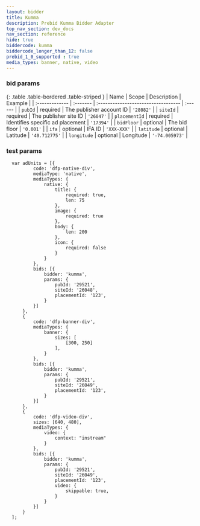 ```yaml
---
layout: bidder
title: Kumma
description: Prebid Kumma Bidder Adapter
top_nav_section: dev_docs
nav_section: reference
hide: true
biddercode: kumma
biddercode_longer_than_12: false
prebid_1_0_supported : true
media_types: banner, native, video
---
```


### bid params

{: .table .table-bordered .table-striped }
| Name           | Scope    | Description                         | Example |
| :------------- | :------- | :---------------------------------- | :------ |
| `pubId`        | required | The publisher account ID            | `'28082'` |
| `siteId`       | required | The publisher site ID               | `'26047'` |
| `placementId`  | required | Identifies specific ad placement    | `'17394'` |
| `bidFloor`     | optional | The bid floor                       | `'0.001'` |
| `ifa`          | optional | IFA ID                              | `'XXX-XXX'` |
| `latitude`     | optional | Latitude                            | `'40.712775'` |
| `longitude`    | optional | Longitude                           | `'-74.005973'` |

### test params

```
  var adUnits = [{
          code: 'dfp-native-div',
          mediaType: 'native',
          mediaTypes: {
              native: {
                  title: {
                      required: true,
                      len: 75
                  },
                  image: {
                      required: true
                  },
                  body: {
                      len: 200
                  },
                  icon: {
                      required: false
                  }
              }
          },
          bids: [{
              bidder: 'kumma',
              params: {
                  pubId: '29521',
                  siteId: '26048',
                  placementId: '123',
              }
          }]
      },
      {
          code: 'dfp-banner-div',
          mediaTypes: {
              banner: {
                  sizes: [
                      [300, 250]
                  ],
              }
          },
          bids: [{
              bidder: 'kumma',
              params: {
                  pubId: '29521',
                  siteId: '26049',
                  placementId: '123',
              }
          }]
      },
      {
          code: 'dfp-video-div',
          sizes: [640, 480],
          mediaTypes: {
              video: {
                  context: "instream"
              }
          },
          bids: [{
              bidder: 'kumma',
              params: {
                  pubId: '29521',
                  siteId: '26049',
                  placementId: '123',
                  video: {
                      skippable: true,
                  }
              }
          }]
      }
  ];
```
